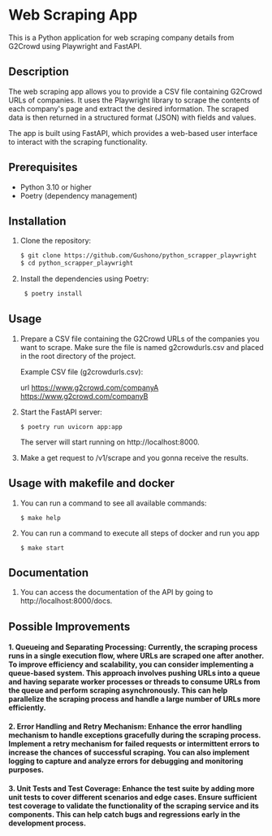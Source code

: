 # Web Scraping App

This is a Python application for web scraping company details from G2Crowd using Playwright and FastAPI.

## Description

The web scraping app allows you to provide a CSV file containing G2Crowd URLs of companies. It uses the Playwright
library to scrape the contents of each company's page and extract the desired information. The scraped data is then
returned in a structured format (JSON) with fields and values.

The app is built using FastAPI, which provides a web-based user interface to interact with the scraping functionality.

## Prerequisites

- Python 3.10 or higher
- Poetry (dependency management)

## Installation

1. Clone the repository:

   ```bash
   $ git clone https://github.com/Gushono/python_scrapper_playwright
   $ cd python_scrapper_playwright

    ```

2. Install the dependencies using Poetry:

   ```bash
    $ poetry install

   ```

## Usage

1. Prepare a CSV file containing the G2Crowd URLs of the companies you want to scrape.
   Make sure the file is named g2crowdurls.csv and placed in the root directory of the project.

   Example CSV file (g2crowdurls.csv):

   url
   https://www.g2crowd.com/companyA
   https://www.g2crowd.com/companyB

2. Start the FastAPI server:

   ```
   $ poetry run uvicorn app:app 
   ```

   The server will start running on http://localhost:8000.

3. Make a get request to /v1/scrape and you gonna receive the results.

## Usage with makefile and docker

1. You can run a command to see all available commands:

   ```
   $ make help
   ```

2. You can run a command to execute all steps of docker and run you app

   ```
   $ make start
   ```
   

## Documentation
1. You can access the documentation of the API by going to http://localhost:8000/docs.

## Possible Improvements
#### 1. Queueing and Separating Processing: Currently, the scraping process runs in a single execution flow, where URLs are scraped one after another. To improve efficiency and scalability, you can consider implementing a queue-based system. This approach involves pushing URLs into a queue and having separate worker processes or threads to consume URLs from the queue and perform scraping asynchronously. This can help parallelize the scraping process and handle a large number of URLs more efficiently.

#### 2. Error Handling and Retry Mechanism: Enhance the error handling mechanism to handle exceptions gracefully during the scraping process. Implement a retry mechanism for failed requests or intermittent errors to increase the chances of successful scraping. You can also implement logging to capture and analyze errors for debugging and monitoring purposes.

#### 3. Unit Tests and Test Coverage: Enhance the test suite by adding more unit tests to cover different scenarios and edge cases. Ensure sufficient test coverage to validate the functionality of the scraping service and its components. This can help catch bugs and regressions early in the development process.
